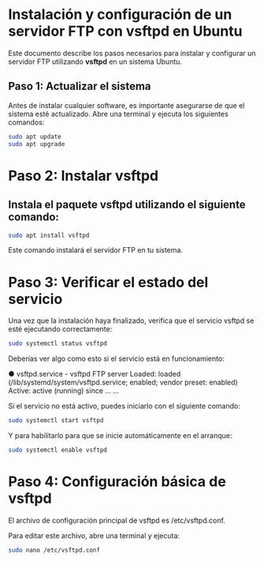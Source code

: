 # Instalación y configuración de un servidor FTP con vsftpd en Ubuntu

Este documento describe los pasos necesarios para instalar y configurar un servidor FTP utilizando **vsftpd** en un sistema Ubuntu.

## Paso 1: Actualizar el sistema

Antes de instalar cualquier software, es importante asegurarse de que el sistema esté actualizado. Abre una terminal y ejecuta los siguientes comandos:

```bash
sudo apt update
sudo apt upgrade
```
# Paso 2: Instalar vsftpd

## Instala el paquete vsftpd utilizando el siguiente comando:

```bash
sudo apt install vsftpd
```
Este comando instalará el servidor FTP en tu sistema.
# Paso 3: Verificar el estado del servicio

Una vez que la instalación haya finalizado, verifica que el servicio vsftpd se esté ejecutando correctamente:
```bash
sudo systemctl status vsftpd
```
Deberías ver algo como esto si el servicio está en funcionamiento:

● vsftpd.service - vsftpd FTP server
   Loaded: loaded (/lib/systemd/system/vsftpd.service; enabled; vendor preset: enabled)
   Active: active (running) since ...
   ...

Si el servicio no está activo, puedes iniciarlo con el siguiente comando:
```bash
sudo systemctl start vsftpd
```
Y para habilitarlo para que se inicie automáticamente en el arranque:
```bash
sudo systemctl enable vsftpd
```
# Paso 4: Configuración básica de vsftpd

El archivo de configuración principal de vsftpd es /etc/vsftpd.conf.

Para editar este archivo, abre una terminal y ejecuta:
```bash
sudo nano /etc/vsftpd.conf
```